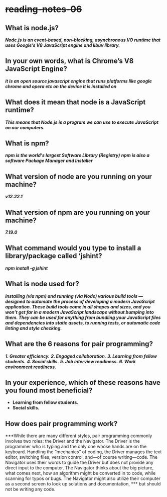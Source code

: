 # ~~reading-notes-06~~

## What is node.js?
***Node.js is an event-based, non-blocking, asynchronous I/O runtime that uses Google’s V8 JavaScript engine and libuv library.***

## In your own words, what is Chrome’s V8 JavaScript Engine?
***it is an open source javascript engine that runs platforms like google chrome and opera etc on the device it is installed on***

## What does it mean that node is a JavaScript runtime?
***This means that Node.js is a program we can use to execute JavaScript on our computers.***

## What is npm? 
***npm is the world's largest Software Library (Registry)***
***npm is also a software Package Manager and Installer***

## What version of node are you running on your machine?
***v12.22.1***

## What version of npm are you running on your machine?
***7.19.0***

## What command would you type to install a library/package called ‘jshint?
***npm install -g jshint***

## What is node used for?
***installing (via npm) and running (via Node) various build tools — designed to automate the process of developing a modern JavaScript application.
These build tools come in all shapes and sizes, and you won’t get far in a modern JavaScript landscape without bumping into them. They can be used for anything from bundling your JavaScript files and dependencies into static assets,
to running tests, or automatic code linting and style checking.***



## What are the 6 reasons for pair programming?
***1. Greater efficiency.***
***2. Engaged collaboration.***
***3. Learning from fellow students.***
***4. Social skills.***
***5. Job interview readiness.***
***6. Work environment readiness.***

## In your experience, which of these reasons have you found most beneficial?
* __Learning from fellow students.__
* __Social skills.__

## How does pair programming work?
***While there are many different styles, pair programming commonly involves two roles: the Driver and the Navigator. 
The Driver is the programmer who is typing and the only one whose hands are on the keyboard. Handling the “mechanics” of coding, the Driver manages the text editor,
switching files, version control, and—of course writing—code. The Navigator uses their words to guide the Driver but does not provide any direct input to the computer. 
The Navigator thinks about the big picture, what comes next, how an algorithm might be converted in to code, while scanning for typos or bugs. 
The Navigator might also utilize their computer as a second screen to look up solutions and documentation, ***
but should not be writing any code.
